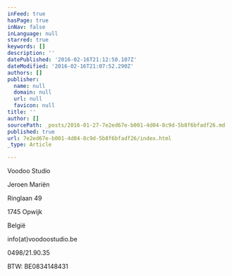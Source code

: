 ```yaml
---
inFeed: true
hasPage: true
inNav: false
inLanguage: null
starred: true
keywords: []
description: ''
datePublished: '2016-02-16T21:12:50.107Z'
dateModified: '2016-02-16T21:07:52.290Z'
authors: []
publisher:
  name: null
  domain: null
  url: null
  favicon: null
title: ''
author: []
sourcePath: _posts/2016-01-27-7e2ed67e-b001-4d04-8c9d-5b8f6bfadf26.md
published: true
url: 7e2ed67e-b001-4d04-8c9d-5b8f6bfadf26/index.html
_type: Article

---
```

Voodoo Studio

Jeroen Mariën

Ringlaan 49

1745 Opwijk

België

info(at)voodoostudio.be

0498/21.90.35

BTW: BE0834148431